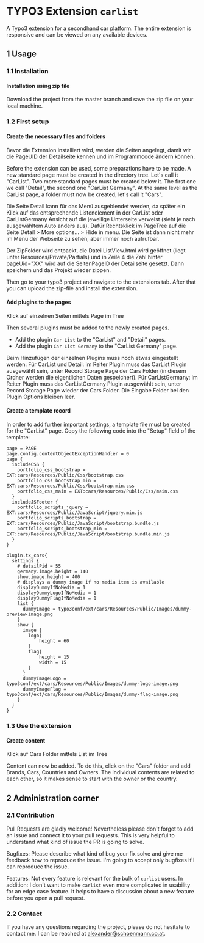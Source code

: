 # TYPO3 Extension ```carlist```

A Typo3 extension for a secondhand car platform. The entire extension is responsive and can be viewed on any available devices.

## 1 Usage
### 1.1 Installation
#### Installation using zip file
Download the project from the master branch and save the zip file on your local machine. 

### 1.2 First setup
#### Create the necessary files and folders

Bevor die Extension installiert wird, werden die Seiten angelegt, damit wir die PageUID der Detailseite kennen und im Programmcode ändern können.

Before the extension can be used, some preparations have to be made. 
A new standard page must be created in the directory tree. Let's call it "CarList". Two more standard pages must be created below it. The first one we call "Detail", the second one "CarList Germany".
At the same level as the CarList page, a folder must now be created, let's call it "Cars".

Die Seite Detail kann für das Menü ausgeblendet werden, da später ein Klick auf das entsprechende Listenelement in der CarList oder CarListGermany Ansicht auf die jeweilige Unterseite verweist (sieht je nach ausgewähltem Auto anders aus). Dafür Rechtsklick im PageTree auf die Seite Detail > More options... > Hide in menu. Die Seite ist dann nicht mehr im Menü der Webseite zu sehen, aber immer noch aufrufbar.

Der ZipFolder wird entpackt, die Datei ListView.html wird geöffnet (liegt unter Resources/Private/Partials) und in Zeile 4 die Zahl hinter pageUid="XX" wird auf die SeitenPageID der Detailseite gesetzt. Dann speichern und das Projekt wieder zippen.

Then go to your typo3 project and navigate to the extensions tab. After that you can upload the zip-file and install the extension.

#### Add plugins to the pages

Klick auf einzelnen Seiten mittels Page im Tree

Then several plugins must be added to the newly created pages.
- Add the plugin ```Car List``` to the "CarList" and "Detail" pages.
- Add the plugin ```Car List Germany``` to the "CarList Germany" page.

Beim Hinzufügen der einzelnen Plugins muss noch etwas eingestellt werden:
Für CarList und Detail: im Reiter Plugin muss das CarList Plugin ausgewählt sein, unter Record Storage Page der Cars Folder (in diesem Ordner werden die eigentlichen Daten gespeichert).
Für CarListGermany: im Reiter Plugin muss das CarListGermany Plugin ausgewählt sein, unter Record Storage Page wieder der Cars Folder. Die Eingabe Felder bei den Plugin Options bleiben leer.

#### Create a template record
In order to add further important settings, a template file must be created for the "CarList" page. 
Copy the following code into the "Setup" field of the template:
```
page = PAGE
page.config.contentObjectExceptionHandler = 0
page {
  includeCSS {
    portfolio_css_bootstrap = EXT:cars/Resources/Public/Css/bootstrap.css
    portfolio_css_bootstrap_min = EXT:cars/Resources/Public/Css/bootstrap.min.css
    portfolio_css_main = EXT:cars/Resources/Public/Css/main.css
  }
  includeJSFooter {
    portfolio_scripts_jquery = EXT:cars/Resources/Public/JavaScript/jquery.min.js
    portfolio_scripts_bootstrap = EXT:cars/Resources/Public/JavaScript/bootstrap.bundle.js
    portfolio_scripts_bootstrap_min = EXT:cars/Resources/Public/JavaScript/bootstrap.bundle.min.js
  }
}

plugin.tx_cars{
  settings {
    # detailPid = 55
    germany.image.height = 140
    show.image.height = 400
    # displays a dummy image if no media item is available
    displayDummyIfNoMedia = 1
    displayDummyLogoIfNoMedia = 1
    displayDummyFlagIfNoMedia = 1
    list {
      dummyImage = typo3conf/ext/cars/Resources/Public/Images/dummy-preview-image.png
    }
    show {
      image {
        logo{
        	height = 60
        }
        flag{
        	height = 15
        	width = 15
        }
      }
      dummyImageLogo = typo3conf/ext/cars/Resources/Public/Images/dummy-logo-image.png
      dummyImageFlag = typo3conf/ext/cars/Resources/Public/Images/dummy-flag-image.png
    }
  }
}
```

### 1.3 Use the extension
#### Create content

Klick auf Cars Folder mittels List im Tree

Content can now be added. To do this, click on the "Cars" folder and add Brands, Cars, Countries and Owners. The individual contents are related to each other, so it makes sense to start with the owner or the country.

## 2 Administration corner
### 2.1 Contribution
Pull Requests are gladly welcome! Nevertheless please don't forget to add an issue and connect it to your pull requests. This is very helpful to understand what kind of issue the PR is going to solve.

Bugfixes: Please describe what kind of bug your fix solve and give me feedback how to reproduce the issue. I'm going to accept only bugfixes if I can reproduce the issue.

Features: Not every feature is relevant for the bulk of ```carlist``` users. In addition: I don't want to make ```carlist``` even more complicated in usability for an edge case feature. It helps to have a discussion about a new feature before you open a pull request.

### 2.2 Contact
If you have any questions regarding the project, please do not hesitate to contact me. I can be reached at alexander@schoenmann.co.at.
